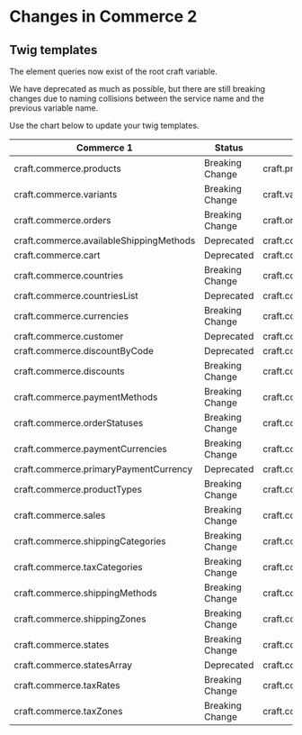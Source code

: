 # Changes in Commerce 2

## Twig templates

The element queries now exist of the root craft variable.

We have deprecated as much as possible, but there are still breaking changes due to naming collisions between the service name and the previous variable name.

Use the chart below to update your twig templates.

| Commerce 1                              | Status          | Commerce 2                                                    |
|-----------------------------------------|-----------------|---------------------------------------------------------------|
| craft.commerce.products                 | Breaking Change | craft.products                                                |
| craft.commerce.variants                 | Breaking Change | craft.variants                                                |
| craft.commerce.orders                   | Breaking Change | craft.orders                                                  |
| craft.commerce.availableShippingMethods | Deprecated      | craft.commerce.shippingMethods.availableShippingMethods(cart) |
| craft.commerce.cart                     | Deprecated      | craft.commerce.carts.cart                                     |
| craft.commerce.countries                | Breaking Change | craft.commerce.countries.allCountries                         |
| craft.commerce.countriesList            | Deprecated      | craft.commerce.countries.allCountriesAsList                   |
| craft.commerce.currencies               | Breaking Change | craft.commerce.currencies.allCurrencies                       |
| craft.commerce.customer                 | Deprecated      | craft.commerce.customers.customer                             |
| craft.commerce.discountByCode           | Deprecated      | craft.commerce.discounts.discountByCode                       |
| craft.commerce.discounts                | Breaking Change | craft.commerce.discounts.allDiscounts                         |
| craft.commerce.paymentMethods           | Breaking Change | craft.commerce.gateways.allCustomerEnabledGateways            |
| craft.commerce.orderStatuses            | Breaking Change | craft.commerce.orderStatuses.allOrderStatuses                 |
| craft.commerce.paymentCurrencies        | Breaking Change | craft.commerce.paymentCurrencies.allPaymentCurrencies         |
| craft.commerce.primaryPaymentCurrency   | Deprecated      | craft.commerce.paymentCurrencies.primaryPaymentCurrency       |
| craft.commerce.productTypes             | Breaking Change | craft.commerce.productTypes.allProductTypes                   |
| craft.commerce.sales                    | Breaking Change | craft.commerce.sales.allSales                                 |
| craft.commerce.shippingCategories       | Breaking Change | craft.commerce.shippingCategories.allShippingCategories       |
| craft.commerce.taxCategories            | Breaking Change | craft.commerce.taxCategories.allTaxCategories                 |
| craft.commerce.shippingMethods          | Breaking Change | craft.commerce.shippingMethods.allShippingMethods             |
| craft.commerce.shippingZones            | Breaking Change | craft.commerce.shippingZones.allShippingZones                 |
| craft.commerce.states                   | Breaking Change | craft.commerce.states.allStates                               |
| craft.commerce.statesArray              | Deprecated      | craft.commerce.states.statesAsList                            |
| craft.commerce.taxRates                 | Breaking Change | craft.commerce.taxesRates.allTaxRate                          |
| craft.commerce.taxZones                 | Breaking Change | craft.commerce.taxesZones.allTaxZone                          |